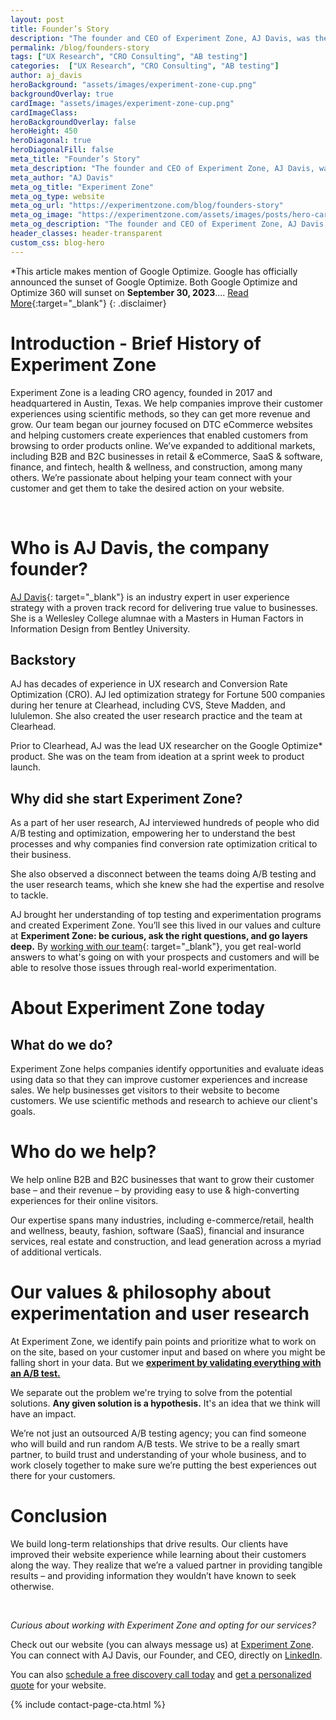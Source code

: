 ```yaml
---
layout: post
title: Founder’s Story
description: "The founder and CEO of Experiment Zone, AJ Davis, was the lead UX researcher on the Google Optimize product."
permalink: /blog/founders-story
tags: ["UX Research", "CRO Consulting", "AB testing"]
categories:  ["UX Research", "CRO Consulting", "AB testing"]
author: aj_davis
heroBackground: "assets/images/experiment-zone-cup.png"
backgroundOverlay: true
cardImage: "assets/images/experiment-zone-cup.png"
cardImageClass:
heroBackgroundOverlay: false
heroHeight: 450
heroDiagonal: true
heroDiagonalFill: false
meta_title: "Founder’s Story"
meta_description: "The founder and CEO of Experiment Zone, AJ Davis, was the lead UX researcher on the Google Optimize product."
meta_author: "AJ Davis"
meta_og_title: "Experiment Zone"
meta_og_type: website
meta_og_url: "https://experimentzone.com/blog/founders-story"
meta_og_image: "https://experimentzone.com/assets/images/posts/hero-cart.jpg"
meta_og_description: "The founder and CEO of Experiment Zone, AJ Davis, was the lead UX researcher on the Google Optimize product."
header_classes: header-transparent
custom_css: blog-hero
---
```


<style>@media (min-width: 768px) {.hero-image .hero-text h1 {font-size: 3.5rem}} .hero-image .hero-text h1 {font-size: 2.7rem;} .content img {margin: 20px 0px}</style>

*This article makes mention of Google Optimize. Google has officially announced the sunset of Google Optimize. Both Google Optimize and Optimize 360 will sunset on **September 30, 2023**.... [Read More](/blog/google-optimize-shutting-down/){:target="\_blank"}
{: .disclaimer}

# Introduction - Brief History of Experiment Zone

Experiment Zone is a leading CRO agency, founded in 2017 and headquartered in Austin, Texas. We help companies improve their customer experiences using scientific methods, so they can get more revenue and grow.
Our team began our journey focused on DTC eCommerce websites and helping customers create experiences that enabled customers from browsing to order products online. We’ve expanded to additional markets, including B2B and B2C businesses in retail & eCommerce, SaaS & software, finance, and fintech, health & wellness, and construction, among many others. We’re passionate about helping your team connect with your customer and get them to take the desired action on your website.

<br/>

# Who is AJ Davis, the company founder?

[AJ Davis](https://experimentzone.com/team/aj-davis/){: target="\_blank"} is an industry expert in user experience strategy with a proven track record for delivering true value to businesses. She is a Wellesley College alumnae with a Masters in Human Factors in Information Design from Bentley University.


## Backstory

AJ has decades of experience in UX research and Conversion Rate Optimization (CRO). AJ led optimization strategy for Fortune 500 companies during her tenure at Clearhead, including CVS, Steve Madden, and lululemon. She also created the user research practice and the team at Clearhead.

Prior to Clearhead, AJ was the lead UX researcher on the Google Optimize* product. She was on the team from ideation at a sprint week to product launch.

## Why did she start Experiment Zone?

As a part of her user research, AJ interviewed hundreds of people who did A/B testing and optimization, empowering her to understand the best processes and why companies find conversion rate optimization critical to their business.

She also observed a disconnect between the teams doing A/B testing and the user research teams, which she knew she had the expertise and resolve to tackle.

AJ brought her understanding of top testing and experimentation programs and created Experiment Zone. You’ll see this lived in our values and culture at **Experiment Zone: be curious, ask the right questions, and go layers deep.** By [working with our team](/blog/9-facts-about-EZ){: target="\_blank"}, you get real-world answers to what's going on with your prospects and customers and will be able to resolve those issues through real-world experimentation.


# About Experiment Zone today

## What do we do?

Experiment Zone helps companies identify opportunities and evaluate ideas using data so that they can improve customer experiences and increase sales. We help businesses get visitors to their website to become customers. We use scientific methods and research to achieve our client's goals.

# Who do we help?

We help online B2B and B2C businesses that want to grow their customer base – and their revenue – by providing easy to use & high-converting experiences for their online visitors.

Our expertise spans many industries, including e-commerce/retail, health and wellness, beauty,  fashion, software (SaaS), financial and insurance services, real estate and construction, and lead generation across a myriad of additional verticals.


# Our values & philosophy about experimentation and user research

At Experiment Zone, we identify pain points and prioritize what to work on on the site, based on your customer input and based on where you might be falling short in your data. But we **[experiment by validating everything with an A/B test.](https://experimentzone.com/services/conversion-strategy-and-testing/)**

We separate out the problem we're trying to solve from the potential solutions. **Any given solution is a hypothesis.** It's an idea that we think will have an impact.


We’re not just an outsourced A/B testing agency; you can find someone who will build and run random A/B tests. We strive to be a really smart partner, to build trust and understanding of your whole business, and to work closely together to make sure we’re putting the best experiences out there for your customers.


# Conclusion

We build long-term relationships that drive results. Our clients have improved their website experience while learning about their customers along the way. They realize that we’re a valued partner in providing tangible results – and providing information they wouldn’t have known to seek otherwise.

<br/>

*Curious about working with Experiment Zone and opting for our services?*


Check out our website (you can always message us) at [Experiment Zone](https://experimentzone.com/). You can connect with AJ Davis, our Founder, and CEO, directly on [LinkedIn](https://www.linkedin.com/in/ajdavisatx/).

You can also [schedule a free discovery call today](https://experimentzone.com/consult/schedule) and [get a personalized quote](https://experimentzone.com/contact/) for your website.


{% include contact-page-cta.html %}
